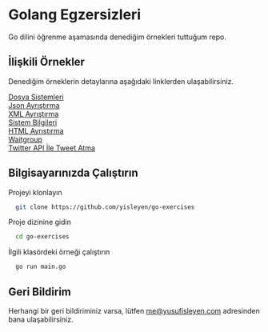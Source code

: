 
# Golang Egzersizleri

Go dilini öğrenme aşamasında denediğim örnekleri tuttuğum repo.

## İlişkili Örnekler

Denediğim örneklerin detaylarına aşağıdaki linklerden ulaşabilirsiniz.

[Dosya Sistemleri](https://github.com/yisleyen/go-exercises/tree/master/file-system)  
[Json Ayrıştırma](https://github.com/yisleyen/go-exercises/tree/master/json-parser)  
[XML Ayrıştırma](https://github.com/yisleyen/go-exercises/tree/master/xml-parser)  
[Sistem Bilgileri](https://github.com/yisleyen/go-exercises/tree/master/system-infos)  
[HTML Ayrıştırma](https://github.com/yisleyen/go-exercises/tree/master/web-scraper)  
[Waitgroup](https://github.com/yisleyen/go-exercises/tree/master/waitgroup)     
[Twitter API İle Tweet Atma](https://github.com/yisleyen/go-exercises/tree/master/twitter-bot)

## Bilgisayarınızda Çalıştırın

Projeyi klonlayın

```bash
  git clone https://github.com/yisleyen/go-exercises
```

Proje dizinine gidin

```bash
  cd go-exercises
```

İlgili klasördeki örneği çalıştırın

```bash
  go run main.go
```


## Geri Bildirim

Herhangi bir geri bildiriminiz varsa, lütfen me@yusufisleyen.com adresinden bana ulaşabilirsiniz.